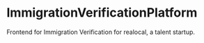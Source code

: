 # ImmigrationVerificationPlatform
Frontend for Immigration Verification for realocal, a talent startup.
